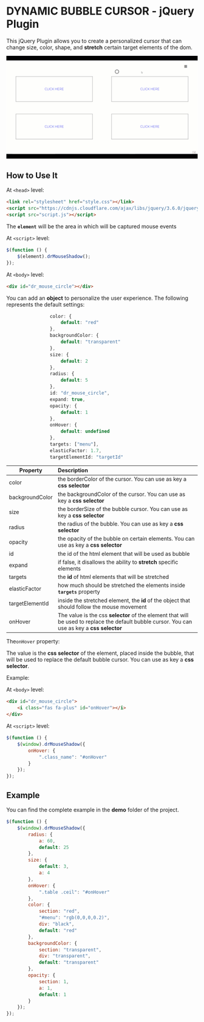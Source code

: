 # DYNAMIC BUBBLE CURSOR - jQuery Plugin

This jQuery Plugin allows you to create a personalized cursor that can change size, color, shape, and **stretch** certain target elements of the dom.



![](https://github.com/andreamaranesi/dynamic_bubble_cursor/blob/master/demo.gif?raw=true)



## How to Use It

At `<head>` level:

```html
<link rel="stylesheet" href="style.css"></link>
<script src="https://cdnjs.cloudflare.com/ajax/libs/jquery/3.6.0/jquery.min.js"></script>
<script src="script.js"></script>
```

The **`element`** will be the area in which will be captured mouse events

At `<script>` level:

```js
$(function () {
    $(element).drMouseShadow();
});
```

At `<body>` level:

```html
<div id="dr_mouse_circle"></div>
```

 

You can add an **object** to personalize the user experience. The following represents the default settings:

```js
                color: {
                    default: "red"
                },
                backgroundColor: {
                    default: "transparent"
                },
                size: {
                    default: 2
                },
                radius: {
                    default: 5
                },
                id: "dr_mouse_circle",
                expand: true,
                opacity: {
                    default: 1
                },
                onHover: {
                    default: undefined
                },
                targets: ["menu"],
                elasticFactor: 1.7,
                targetElementId: "targetId"
```



| Property        | Description                                                  |
| --------------- | :----------------------------------------------------------- |
| color           | the borderColor of the cursor. You can use as key a **css selector** |
| backgroundColor | the backgroundColor of the cursor. You can use as key a **css selector** |
| size            | the borderSize of the bubble cursor. You can use as key a **css selector** |
| radius          | the radius of the bubble. You can use as key a **css selector** |
| opacity         | the opacity of the bubble on certain elements. You can use as key a **css selector** |
| id              | the id of the html element that will be used as bubble       |
| expand          | if false, it disallows the ability to **stretch** specific elements |
| targets         | the **id** of html elements that will be stretched           |
| elasticFactor   | how much should be stretched the elements inside **`targets`** property |
| targetElementId | inside the stretched element, the **id** of the object that should follow the mouse movement |
| onHover         | The value is the css **selector** of the element that will be used to replace the default bubble cursor. You can use as key a **css selector** |



The`onHover` property:

The value is the **css selector** of the element, placed inside the bubble, that will be used to replace the default bubble cursor. You can use as key a **css selector**.

Example:

At `<body>` level:

```html
<div id="dr_mouse_circle">
    <i class="fas fa-plus" id="onHover"></i>
</div>
```

At `<script>` level:

```js
$(function () {
    $(window).drMouseShadow({
        onHover: {
            ".class_name": "#onHover"
        }
    });
});
```



## Example

You can find the complete example in the **demo** folder of the project.



```js
$(function () {
    $(window).drMouseShadow({
        radius: {
            a: 60,
            default: 25
        },
        size: {
            default: 3,
            a: 4
        },
        onHover: {
            ".table .ceil": "#onHover"
        },
        color: {
            section: "red",
            "#menu": "rgb(0,0,0,0.2)",
            div: "black",
            default: "red"
        },
        backgroundColor: {
            section: "transparent",
            div: "transparent",
            default: "transparent"
        },
        opacity: {
            section: 1,
            a: 1,
            default: 1
        }
    });
});
```

